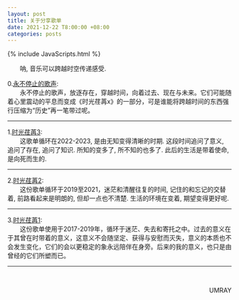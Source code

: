 ```yaml
---
layout: post
title: 关于分享歌单
date: 2021-12-22 T8:00:00 +08:00
categories: posts
---
```


{% include JavaScripts.html %}

&emsp;&emsp;呐, 音乐可以跨越时空传递感受.  

0.[永不停止的歌声](https://music.163.com/playlist?id=8198737257 "永不停止的歌声"):  
&emsp;&emsp;永不停止的歌声，放逐存在，穿越时间，向着过去、现在与未来。它们可能随着心里震动的平息而变成《时光荏苒x》的一部分，可是谁能将跨越时间的东西强行压缩为“历史”再一笔带过呢。  
* * *  

1.[时光荏苒3](https://music.163.com/playlist?id=7077611946 "时光荏苒3"):  
&emsp;&emsp;这歌单循环在2022-2023, 是由无知变得清晰的时期. 这段时间追问了意义, 追问了存在, 追问了知识. 所知的变多了, 所不知的也多了. 此后的生活是带着使命, 是向死而生的.  
* * *  

2.[时光荏苒2](https://music.163.com/playlist?id=7070882661 "时光荏苒2"):  
&emsp;&emsp;这份歌单循环于2019至2021，迷茫和清醒往复的时间, 记住的和忘记的交替着, 前路看起来是明朗的, 但却一点也不清楚. 生活的环境在变着, 期望变得更好呢.  
* * *  

3.[时光荏苒1](https://music.163.com/playlist?id=1989115036 "时光荏苒1"):  
&emsp;&emsp;这份歌单使用于2017-2019年，循环于迷茫、失去和寄托之中。过去的意义在于其曾在时带着的意义，这意义不会随坚定、获得与安慰而灭失，意义的本质也不会发生变化，它们的会以更稳定的象永远陪伴在身旁。后来的我的意义，也只是由曾经的它们所塑而已。  
* * *  

&emsp;&emsp;
<p align="right">UMRAY</p>

